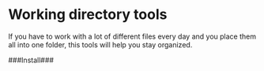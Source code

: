 Working directory tools
============

If you have to work with a lot of different files every day and you place them all into one folder, this tools will help you stay organized.


###Install###

